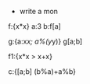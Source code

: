 

* write a mon

f:{x*x}
a:3
b:f[a]

g:{a:x*x; a%(y*y)}
g[a;b]


f1:{x*x > x+x}


c:{[a;b] (b%a)+a%b}
